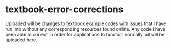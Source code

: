 # textbook-error-corrections

Uploaded will be changes to textbook example codes with issues that I have run into 
without any corresponding resources found online. Any code I have been able to correct
in order for applications to function normally, all will be uploaded here.
